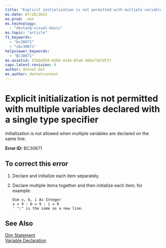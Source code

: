 ```yaml
---
title: "Explicit initialization is not permitted with multiple variables declared with a single type specifier"
ms.date: 07/20/2015
ms.prod: .net
ms.technology: 
  - "devlang-visual-basic"
ms.topic: "article"
f1_keywords: 
  - "bc30671"
  - "vbc30671"
helpviewer_keywords: 
  - "BC30671"
ms.assetid: 57bbdd58-b58d-4144-8fa6-366a7167df27
caps.latest.revision: 9
author: dotnet-bot
ms.author: dotnetcontent
---
```

# Explicit initialization is not permitted with multiple variables declared with a single type specifier
Initialization is not allowed when multiple variables are declared on the same line.  
  
 **Error ID:** BC30671  
  
## To correct this error  
  
1.  Declare and initialize each item separately.  
  
2.  Declare multiple items together and then initialize each item; for example:  
  
    ```  
    Dim x, b, i As Integer  
    x = 9 : b = 9 : i = 9   
    ' ":" is the same as a new line.  
    ```  
  
## See Also  
 [Dim Statement](../../visual-basic/language-reference/statements/dim-statement.md)   
 [Variable Declaration](../../visual-basic/programming-guide/language-features/variables/variable-declaration.md)
